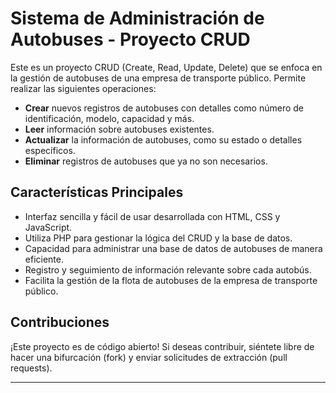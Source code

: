 # Sistema de Administración de Autobuses - Proyecto CRUD

Este es un proyecto CRUD (Create, Read, Update, Delete) que se enfoca en la gestión de autobuses de una empresa de transporte público. Permite realizar las siguientes operaciones:

- **Crear** nuevos registros de autobuses con detalles como número de identificación, modelo, capacidad y más.
- **Leer** información sobre autobuses existentes.
- **Actualizar** la información de autobuses, como su estado o detalles específicos.
- **Eliminar** registros de autobuses que ya no son necesarios.

## Características Principales

- Interfaz sencilla y fácil de usar desarrollada con HTML, CSS y JavaScript.
- Utiliza PHP para gestionar la lógica del CRUD y la base de datos.
- Capacidad para administrar una base de datos de autobuses de manera eficiente.
- Registro y seguimiento de información relevante sobre cada autobús.
- Facilita la gestión de la flota de autobuses de la empresa de transporte público.

## Contribuciones

¡Este proyecto es de código abierto! Si deseas contribuir, siéntete libre de hacer una bifurcación (fork) y enviar solicitudes de extracción (pull requests).

---

